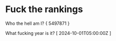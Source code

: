 # Fuck the rankings

Who the hell am I?
{ 5497871 }

What fucking year is it?
[ 2024-10-01T05:00:00Z ]
